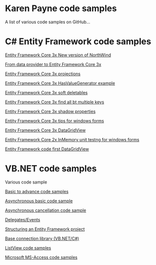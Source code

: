 # Karen Payne code samples
A list of various code samples on GitHub...

# C# Entity Framework code samples


[Entity Framework Core 3x New version of NorthWind](https://github.com/karenpayneoregon/NorthWind-2020)

[From data provider to Entity Framework Core 3x](https://github.com/karenpayneoregon/conventional-to-efcore-3)

[Entity Framework Core 3x projections](https://github.com/karenpayneoregon/ef-core-projections)

[Entity Framework Core 3x HasValueGenerator example](https://github.com/karenpayneoregon/ef-core-HasValueGenerator-1)

[Entity Framework Core 3x soft deletables](https://github.com/karenpayneoregon/ef-core-soft-delete)

[Entity Framework Core 3x find all bt multiple keys](https://github.com/karenpayneoregon/ef-core-findall-cs)

[Entity Framework Core 3x shadow properties](https://github.com/karenpayneoregon/efcore-shadow-properties)

[Entity Framework Core 3x tips for windows forms](https://github.com/karenpayneoregon/entity-framework-core-tips-cs)

[Entity Framework Core 3x DataGridView](https://github.com/karenpayneoregon/EntityFrameworkCodeFirstDataGridView1)

[Entity Framework Core 2x InMemory unit testng for windows forms](https://github.com/karenpayneoregon/EntityFrameworkCoreInMemoryTesting)

[Entity Framework code first DataGridView](https://github.com/karenpayneoregon/EntityFrameworkCodeFirstDataGridView1)


# VB.NET code samples
Various code sample

[Basic to advance code samples](https://github.com/karenpayneoregon/visual-basic-getting-started)

[Asynchronous basic code sample](https://github.com/karenpayneoregon/async-basics-vb)

[Asynchronous cancellation code sample](https://github.com/karenpayneoregon/async-cancellation-winforms)

[Delegates/Events](https://github.com/karenpayneoregon/CallbacksVisualBasic)

[Structuring an Entity Framework project](https://github.com/karenpayneoregon/EntityFrameworkSolutionStructureWindowsForms_VisualBasic)

[Base connection library (VB.NET/C#)](https://github.com/karenpayneoregon/BaseConnectionsVisualBasicNet)

[ListView code samples](https://github.com/karenpayneoregon/ListViewWindowsFormsVisualBasic)

[Microsoft MS-Access code samples](https://github.com/karenpayneoregon/WorkingWithAccessDatabases)




